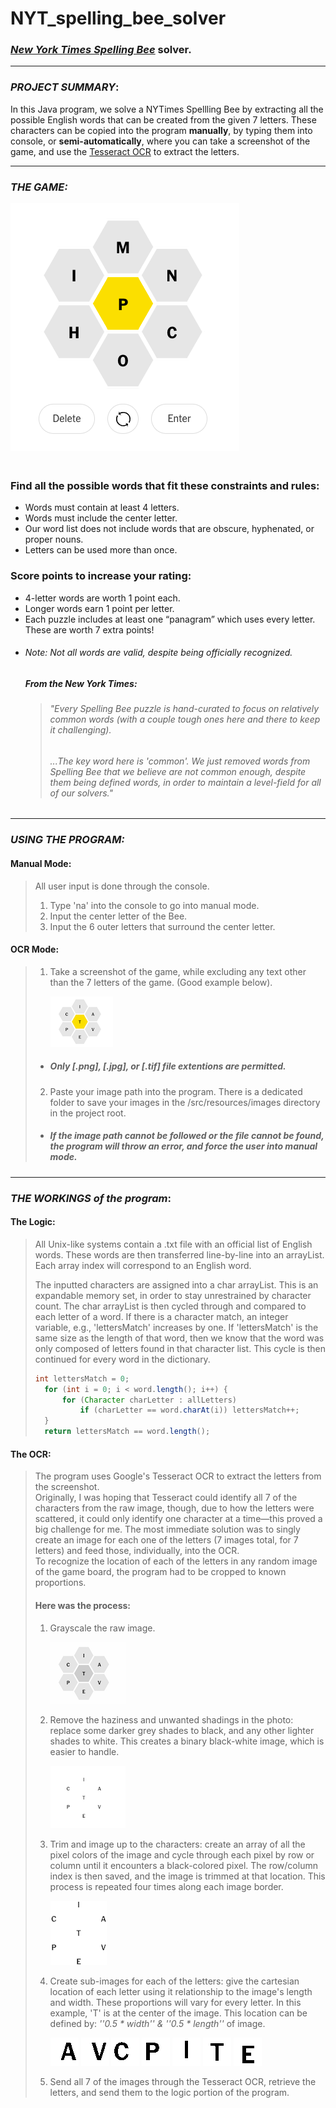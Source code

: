 # NYT_spelling_bee_solver

### [*New York Times Spelling Bee*](https://www.nytimes.com/puzzles/spelling-bee) solver.
***
### _PROJECT SUMMARY_:
In this Java program, we solve a NYTimes Spellling Bee by extracting all the possible English words that can be created from the given 7 letters. These characters can be copied into the program __manually__, by typing them into console, or __semi-automatically__, where you can take a screenshot of the game, and use the [Tesseract OCR](https://github.com/tesseract-ocr/tesseract) to extract the letters.
***
### _THE GAME:_
![Spelling Bee](https://github.com/yazenoubari/NYT_spelling_bee_solver/blob/main/spelling_bee.png)

### <Br> Find all the possible words that fit these constraints and rules:
- Words must contain at least 4 letters.
- Words must include the center letter.
- Our word list does not include words that are obscure, hyphenated, or proper nouns.
- Letters can be used more than once. <Br>
### Score points to increase your rating:
- 4-letter words are worth 1 point each.
- Longer words earn 1 point per letter.
- Each puzzle includes at least one “panagram” which uses every letter. These are worth 7 extra points!
- 
  ###### _Note: Not all words are valid, despite being officially recognized._ <Br>
  ##### From the New York Times:
  > ###### "Every Spelling Bee puzzle is hand-curated to focus on relatively common words (with a couple tough ones here and there to keep it challenging).
  > ###### ...The key word here is 'common'. We just removed words from Spelling Bee that we believe are not common enough, despite them being defined words, in order to maintain a level-field for all of our solvers." 
***
### _USING THE PROGRAM:_
#### __Manual Mode:__
> All user input is done through the console.
> 1. Type 'na' into the console to go into manual mode.
> 2. Input the center letter of the Bee.
> 2. Input the 6 outer letters that surround the center letter.

#### __OCR Mode:__
> 1. Take a screenshot of the game, while excluding any text other than the 7 letters of the game. (Good example below).
> 
>     ![Good Example](https://github.com/yazenoubari/NYT_spelling_bee_solver/blob/yazenoubari-patch-3/bee10.png)
>
>   - ##### ***Only [.png], [.jpg], or [.tif] file extentions are permitted.***
> 2. Paste your image path into the program. There is a dedicated folder to save your images in the /src/resources/images directory in the project root.
>   - ##### ***If the image path cannot be followed or the file cannot be found, the program will throw an error, and force the user into manual mode.***
>   
***
### _THE WORKINGS of the program_:
#### The Logic:
> All Unix-like systems contain a .txt file with an official list of English words. These words are then transferred line-by-line into an arrayList. Each array index will correspond to an English word. <Br>
> 
> The inputted characters are assigned into a char arrayList. This is an expandable memory set, in order to stay unrestrained by character count. The char arrayList is then cycled through and compared to each letter of a word. If there is a character match, an integer variable, e.g., 'lettersMatch' increases by one. If 'lettersMatch' is the same size as the length of that word, then we know that the word was only composed of letters found in that character list. This cycle is then continued for every word in the dictionary.
> ```java
> int lettersMatch = 0;
>	for (int i = 0; i < word.length(); i++) {
>		for (Character charLetter : allLetters)
>			if (charLetter == word.charAt(i)) lettersMatch++;
>	}
>	return lettersMatch == word.length();
> ```
> 
#### The OCR:
> The program uses Google's Tesseract OCR to extract the letters from the screenshot. <Br>
> Originally, I was hoping that Tesseract could identify all 7 of the characters from the raw image, though, due to how the letters were scattered, it could only identify one character at a time—this proved a big challenge for me. The most immediate solution was to singly create an image for each one of the letters (7 images total, for 7 letters) and feed those, individually, into the OCR.
> <Br>To recognize the location of each of the letters in any random image of the game board, the program had to be cropped to known proportions.<Br>
> #### Here was the process:
> 1. Grayscale the raw image. <Br>
>
>     ![Gray Scale](https://github.com/yazenoubari/NYT_spelling_bee_solver/blob/yazenoubari-patch-2/grayscale.png)
>
> 2. Remove the haziness and unwanted shadings in the photo: replace some darker grey shades to black, and any other lighter shades to white. This creates a binary black-white image, which is easier to handle.<Br>
> 
>     ![Binary](https://github.com/yazenoubari/NYT_spelling_bee_solver/blob/yazenoubari-patch-2/final.png)
>
> 3. Trim and image up to the characters: create an array of all the pixel colors of the image and cycle through each pixel by row or column until it encounters a black-colored pixel. The row/column index is then saved, and the image is trimmed at that location. This process is repeated four times along each image border.<Br>
>
>     ![Cropped](https://github.com/yazenoubari/NYT_spelling_bee_solver/blob/yazenoubari-patch-2/cropped.png)
>
> 4. Create sub-images for each of the letters: give the cartesian location of each letter using it relationship to the image's length and width. These proportions will vary for every letter. In this example, 'T' is at the center of the image. This location can be defined by: _''0.5 * width'' & ''0.5 * length''_ of image.<Br>
> 
>     ![A](https://github.com/yazenoubari/NYT_spelling_bee_solver/blob/yazenoubari-patch-3/r_TOP.png)
>     ![V](https://github.com/yazenoubari/NYT_spelling_bee_solver/blob/yazenoubari-patch-3/r_BOT.png)
>     ![C](https://github.com/yazenoubari/NYT_spelling_bee_solver/blob/yazenoubari-patch-3/l_TOP.png)
>     ![P](https://github.com/yazenoubari/NYT_spelling_bee_solver/blob/yazenoubari-patch-3/l_BOT.png)
>     ![L](https://github.com/yazenoubari/NYT_spelling_bee_solver/blob/yazenoubari-patch-3/c_TOP.png)
>     ![T](https://github.com/yazenoubari/NYT_spelling_bee_solver/blob/yazenoubari-patch-3/c_MID.png)
>     ![E](https://github.com/yazenoubari/NYT_spelling_bee_solver/blob/yazenoubari-patch-3/c_BOT.png)
> 
> 5. Send all 7 of the images through the Tesseract OCR, retrieve the letters, and send them to the logic portion of the program.
> 
